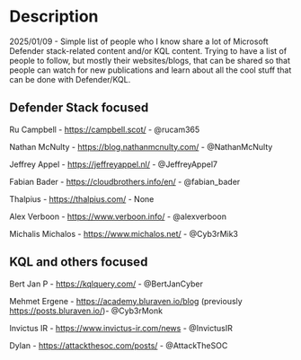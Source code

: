 # Description

2025/01/09 - Simple list of people who I know share a lot of Microsoft Defender stack-related content and/or KQL content. Trying to have a list of people to follow, but mostly their websites/blogs, that can be shared so that people can watch for new publications and learn about all the cool stuff that can be done with Defender/KQL.

## Defender Stack focused

Ru Campbell - https://campbell.scot/ - @rucam365

Nathan McNulty - https://blog.nathanmcnulty.com/ - @NathanMcNulty

Jeffrey Appel - https://jeffreyappel.nl/ - @JeffreyAppel7

Fabian Bader - https://cloudbrothers.info/en/ - @fabian_bader

Thalpius - https://thalpius.com/ - None

Alex Verboon - https://www.verboon.info/ - @alexverboon

Michalis Michalos - https://www.michalos.net/ - @Cyb3rMik3

## KQL and others focused

Bert Jan P - https://kqlquery.com/ - @BertJanCyber

Mehmet Ergene - https://academy.bluraven.io/blog (previously https://posts.bluraven.io/)- @Cyb3rMonk

Invictus IR - https://www.invictus-ir.com/news - @InvictusIR

Dylan - https://attackthesoc.com/posts/ - @AttackTheSOC
